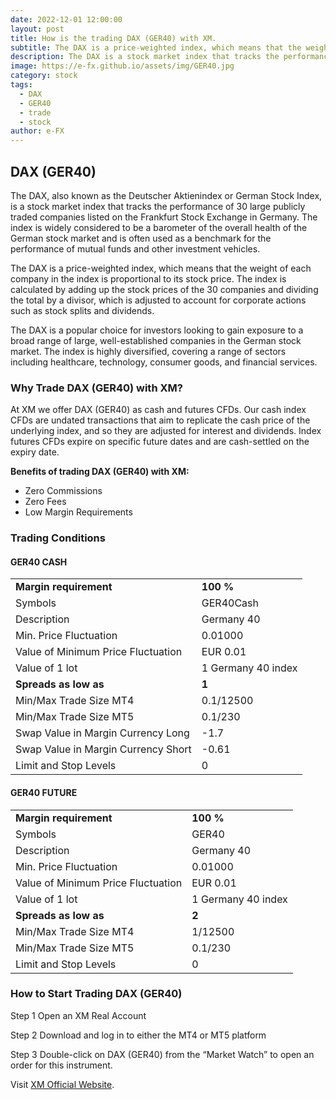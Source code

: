 ```yaml
---
date: 2022-12-01 12:00:00
layout: post
title: How is the trading DAX (GER40) with XM.
subtitle: The DAX is a price-weighted index, which means that the weight of each company in the index is proportional to its stock price.
description: The DAX is a stock market index that tracks the performance of 30 large publicly traded companies listed on the Frankfurt Stock Exchange in Germany. 
image: https://e-fx.github.io/assets/img/GER40.jpg
category: stock
tags:
  - DAX
  - GER40
  - trade
  - stock
author: e-FX
---
```


## DAX (GER40)

The DAX, also known as the Deutscher Aktienindex or German Stock Index, is a stock market index that tracks the performance of 30 large publicly traded companies listed on the Frankfurt Stock Exchange in Germany. The index is widely considered to be a barometer of the overall health of the German stock market and is often used as a benchmark for the performance of mutual funds and other investment vehicles.

The DAX is a price-weighted index, which means that the weight of each company in the index is proportional to its stock price. The index is calculated by adding up the stock prices of the 30 companies and dividing the total by a divisor, which is adjusted to account for corporate actions such as stock splits and dividends.

The DAX is a popular choice for investors looking to gain exposure to a broad range of large, well-established companies in the German stock market. The index is highly diversified, covering a range of sectors including healthcare, technology, consumer goods, and financial services.



### Why Trade DAX (GER40) with XM?

At XM we offer DAX (GER40) as cash and futures CFDs. Our cash index CFDs are undated transactions that aim to replicate the cash price of the underlying index, and so they are adjusted for interest and dividends. Index futures CFDs expire on specific future dates and are cash-settled on the expiry date.

<b>Benefits of trading DAX (GER40) with XM:</b>

- Zero Commissions
- Zero Fees
- Low Margin Requirements


### Trading Conditions

#### GER40 CASH

<table>
	<tr>
		<td><b>Margin requirement</b></td><td><b>100 %</b></td>
	</tr>
	<tr>
		<td>Symbols</td><td>GER40Cash</td>
	</tr>
<tr>
		<td>Description</td><td>Germany 40</td>
	</tr>
<tr>
		<td>Min. Price Fluctuation</td><td>0.01000</td>
	</tr>
<tr>
		<td>Value of Minimum Price Fluctuation</td><td>EUR 0.01</td>
	</tr>
<tr>
		<td>Value of 1 lot</td><td>1 Germany 40 index</td>
	</tr>
<tr>
		<td><b>Spreads as low as</b></td><td><b>1</b></td>
	</tr>
<tr>
		<td>Min/Max Trade Size MT4</td><td>0.1/12500</td>
	</tr>
<tr>
		<td>Min/Max Trade Size MT5</td><td>0.1/230</td>
	</tr>
<tr>
		<td>Swap Value in Margin Currency Long</td><td>-1.7</td>
	</tr>
<tr>
		<td>Swap Value in Margin Currency Short</td><td>-0.61</td>
	</tr>
<tr>
		<td>Limit and Stop Levels</td><td>0</td>
	</tr>
	</table>


#### GER40 FUTURE

<table>
	<tr>
		<td><b>Margin requirement</b></td><td><b>100 %</b></td>
	</tr>
	<tr>
		<td>Symbols</td><td>GER40</td>
	</tr>
	<tr>
		<td>Description</td><td>Germany 40</td>
	</tr>
	<tr>
		<td>Min. Price Fluctuation</td><td>0.01000</td>
	</tr>
	<tr>
		<td>Value of Minimum Price Fluctuation</td><td>EUR 0.01</td>
	</tr>
	<tr>
		<td>Value of 1 lot</td><td>1 Germany 40 index</td>
	</tr>
	<tr>
		<td><b>Spreads as low as</b></td><td><b>2</b></td>
	</tr>
	<tr>
		<td>Min/Max Trade Size MT4</td><td>1/12500</td>
	</tr>
	<tr>
		<td>Min/Max Trade Size MT5</td><td>0.1/230</td>
	</tr>
	<tr>
		<td>Limit and Stop Levels</td><td>0</td>
	</tr>
</table>


### How to Start Trading DAX (GER40)

Step 1
Open an XM Real Account

Step 2
Download and log in to either the MT4 or MT5 platform

Step 3
Double-click on DAX (GER40) from the “Market Watch” to open an order for this instrument.

Visit [XM Official Website](https://clicks.pipaffiliates.com/c?c=550036&l=en&p=0).